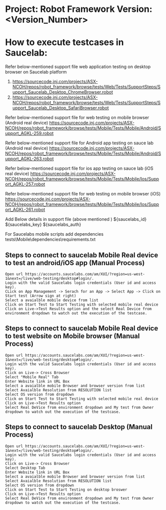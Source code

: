 Project: <ProjectName> Robot Framework Version: <Version_Number>
==========================================================================================

#  How to execute testcases in Saucelab:

Refer below-mentioned support file web application testing on desktop browser on Saucelab platform 
   1. https://sourcecode.jnj.com/projects/ASX-NCOH/repos/robot_framework/browse/tests/Web/Tests/SupportSteps/Support_Saucelab_Desktop_ChromeBrowser.robot
   2. https://sourcecode.jnj.com/projects/ASX-NCOH/repos/robot_framework/browse/tests/Web/Tests/SupportSteps/Support_Saucelab_Desktop_SafariBrowser.robot

Refer below-mentioned support file for web testing on mobile browser (Android real device)
   https://sourcecode.jnj.com/projects/ASX-NCOH/repos/robot_framework/browse/tests/Mobile/Tests/Mobile/Android/Support_AGKL-259.robot  

Refer below-mentioned support file for Android app testing on sauce lab (Android real device)
    https://sourcecode.jnj.com/projects/ASX-NCOH/repos/robot_framework/browse/tests/Mobile/Tests/Mobile/Android/Support_AGKL-263.robot

Refer below-mentioned support file for ios app testing on sauce lab (iOS real device)
    https://sourcecode.jnj.com/projects/ASX-NCOH/repos/robot_framework/browse/tests/Mobile/Tests/Mobile/Ios/Support_AGKL-257.robot

Refer below-mentioned support file for web testing on mobile browser (iOS)   
    https://sourcecode.jnj.com/projects/ASX-NCOH/repos/robot_framework/browse/tests/Mobile/Tests/Mobile/Ios/Support_AGKL-261.robot

Add Below details in support file (above mentioned )
    ${saucelabs_id}         <your saucelab id>
    ${saucelabs_key}         <your saucelab key>
    ${saucelabs_auth}        <your saucelab authorization>


For Saucelabs mobile scripts add dependencies
    tests\Mobile\dependencies\requirements.txt


##  Steps to connect to saucelab Mobile Real device to test an android/iOS app (Manual Process)
    Open url https://accounts.saucelabs.com/am/XUI/?region=us-west-1&next=/live/web-testing/desktop#login/.
    Login with the valid Saucelabs login credentials (User id and access key).
    CLick on App Management -> Serach for an App -> Select App -> Click on Start test (Arrow sign at right)
    Select a avaialble mobile device from list  
    Click on Start Test to Start Testing with selected mobile real device
    Click on Live->Test Results option and the select Real Device from environment dropdown to watch out the execution of the testcase.


##  Steps to connect to saucelab Mobile Real device to test website on Mobile browser (Manual Process)
    Open url https://accounts.saucelabs.com/am/XUI/?region=us-west-1&next=/live/web-testing/desktop#login/.
    Login with the valid Saucelabs login credentials (User id and access key).
    Click on Live-> Cross Browser
    Select "Mobile Real" Tab 
    Enter Website link in URL Box 
    Select a avaialble mobile Browser and browser version from list  
    Select Avaialble Resolution from RESOLUTION list
    Select OS version from dropdown
    Click on Start Test to Start Testing with selected mobile real device
    Click on Live->Test Results option 
    Select Real DeVice from environment dropdown and My test from Owner dropdown to watch out the execution of the testcase.

## Steps to connect to saucelab Desktop (Manual Process)
    Open url https://accounts.saucelabs.com/am/XUI/?region=us-west-1&next=/live/web-testing/desktop#login/.
    Login with the valid Saucelabs login credentials (User id and access key).
    Click on Live-> Cross Browser
    Select Desktop Tab 
    Enter Website link in URL Box 
    Select a avaialble mobile Browser and browser version from list  
    Select Avaialble Resolution from RESOLUTION list
    Select OS version from dropdown
    Click on Start Test to Start Testing on desktop broswer
    Click on Live->Test Results option 
    Select Real DeVice from environment dropdown and My test from Owner dropdown to watch out the execution of the testcase.
